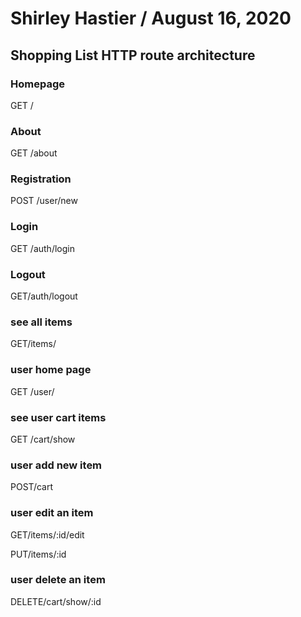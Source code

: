 # Shirley Hastier / August 16, 2020 

## Shopping List HTTP route architecture

### Homepage
GET /

### About
GET /about

### Registration
POST /user/new

### Login
GET /auth/login

### Logout
GET/auth/logout

### see all items
GET/items/

### user home page
GET /user/

### see user cart items
GET /cart/show

### user add new item
POST/cart

### user edit an item
GET/items/:id/edit

PUT/items/:id

### user delete an item
DELETE/cart/show/:id